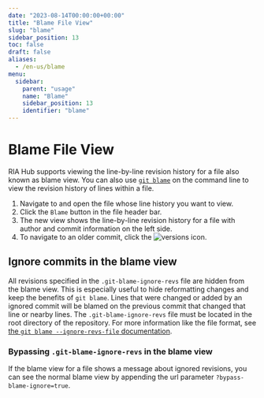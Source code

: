 ```yaml
---
date: "2023-08-14T00:00:00+00:00"
title: "Blame File View"
slug: "blame"
sidebar_position: 13
toc: false
draft: false
aliases:
  - /en-us/blame
menu:
  sidebar:
    parent: "usage"
    name: "Blame"
    sidebar_position: 13
    identifier: "blame"
---
```


# Blame File View

RIA Hub supports viewing the line-by-line revision history for a file also known as blame view.
You can also use [`git blame`](https://git-scm.com/docs/git-blame) on the command line to view the revision history of lines within a file.

1. Navigate to and open the file whose line history you want to view.
1. Click the `Blame` button in the file header bar.
1. The new view shows the line-by-line revision history for a file with author and commit information on the left side.
1. To navigate to an older commit, click the ![versions](/octicon-versions.svg) icon.

## Ignore commits in the blame view

All revisions specified in the `.git-blame-ignore-revs` file are hidden from the blame view.
This is especially useful to hide reformatting changes and keep the benefits of `git blame`.
Lines that were changed or added by an ignored commit will be blamed on the previous commit that changed that line or nearby lines.
The `.git-blame-ignore-revs` file must be located in the root directory of the repository.
For more information like the file format, see [the `git blame --ignore-revs-file` documentation](https://git-scm.com/docs/git-blame#Documentation/git-blame.txt---ignore-revs-fileltfilegt).

### Bypassing `.git-blame-ignore-revs` in the blame view

If the blame view for a file shows a message about ignored revisions, you can see the normal blame view by appending the url parameter `?bypass-blame-ignore=true`.
